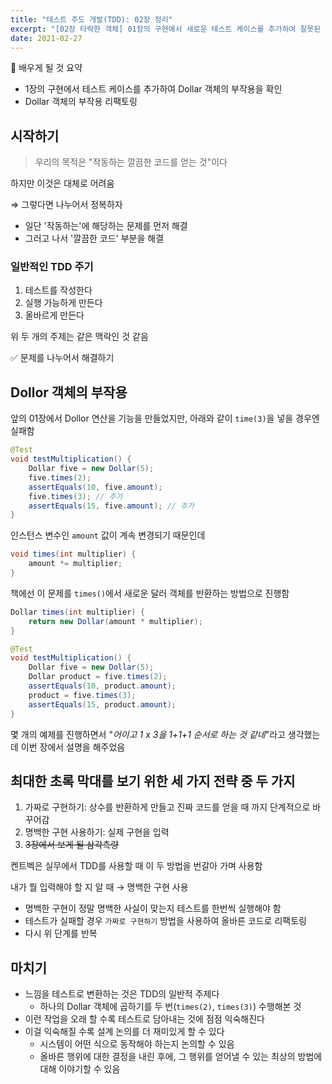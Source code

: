 ```yaml
---
title: "테스트 주도 개발(TDD): 02장 정리"
excerpt: "[02장 타락한 객체] 01장의 구현에서 새로운 테스트 케이스를 추가하여 잘못된 구현을 올바르게 리팩토링 및 문제를 나누어 해결하기"
date: 2021-02-27
---
```


📢 배우게 될 것 요약  
- 1장의 구현에서 테스트 케이스를 추가하여 Dollar 객체의 부작용을 확인
- Dollar 객체의 부작용 리팩토링

## 시작하기

> 우리의 목적은 "작동하는 깔끔한 코드를 얻는 것"이다

하지만 이것은 대체로 어려움

⇒ 그렇다면 나누어서 정복하자

- 일단 '작동하는'에 해당하는 문제를 먼저 해결
- 그러고 나서 '깔끔한 코드' 부분을 해결

### 일반적인 TDD 주기

1. 테스트를 작성한다
2. 실행 가능하게 만든다
3. 올바르게 만든다

위 두 개의 주제는 같은 맥락인 것 같음

✅ 문제를 나누어서 해결하기

## Dollor 객체의 부작용

앞의 01장에서 Dollor 연산을 기능을 만들었지만, 아래와 같이 `time(3)`을 넣을 경우엔 실패함

```java
@Test
void testMultiplication() {
    Dollar five = new Dollar(5);
    five.times(2);
    assertEquals(10, five.amount);
    five.times(3); // 추가
    assertEquals(15, five.amount); // 추가
}
```

인스턴스 변수인 `amount` 값이 계속 변경되기 때문인데

```java
void times(int multiplier) {
    amount *= multiplier;
}
```

책에선 이 문제를 `times()`에서 새로운 달러 객체를 반환하는 방법으로 진행함

```java
Dollar times(int multiplier) {
    return new Dollar(amount * multiplier);
}
```

```java
@Test
void testMultiplication() {
    Dollar five = new Dollar(5);
    Dollar product = five.times(2);
    assertEquals(10, product.amount);
    product = five.times(3);
    assertEquals(15, product.amount);
}	
```

몇 개의 예제를 진행하면서 "*어이고 1 x 3을 1+1+1 순서로 하는 것 같네*"라고 생각했는데 이번 장에서 설명을 해주었음

## 최대한 초록 막대를 보기 위한 세 가지 전략 중 두 가지

1. 가짜로 구현하기: 상수를 반환하게 만들고 진짜 코드를 얻을 때 까지 단계적으로 바꾸어감
2. 명백한 구현 사용하기: 실제 구현을 입력
3. ~~3장에서 보게 될 삼각측량~~

켄트벡은 실무에서 TDD를 사용할 때 이 두 방법을 번갈아 가며 사용함

내가 뭘 입력해야 할 지 알 때 → 명백한 구현 사용

- 명백한 구현이 정말 명백한 사실이 맞는지 테스트를 한번씩 실행해야 함
- 테스트가 실패할 경우 `가짜로 구현하기` 방법을 사용하여 올바른 코드로 리팩토링
- 다시 위 단계를 반복

## 마치기

- 느낌을 테스트로 변환하는 것은 TDD의 일반적 주제다
    - 하나의 Dollar 객체에 곱하기를 두 번(`times(2)`, `times(3)`) 수행해본 것
- 이런 작업을 오래 할 수록 테스트로 담아내는 것에 점점 익숙해진다
- 이걸 익숙해질 수록 설계 논의를 더 재미있게 할 수 있다
    - 시스템이 어떤 식으로 동작해야 하는지 논의할 수 있음
    - 올바른 행위에 대한 결정을 내린 후에, 그 행위를 얻어낼 수 있는 최상의 방법에 대해 이야기할 수 있음
